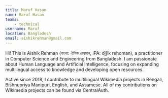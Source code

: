 ```yaml
---
title: Maruf Hasan
name: Maruf Hasan
teams:
    - technical
username: Maruf
location: Bangladesh
email: aishikrehman@gmail.com
---
```

Hi! This is Aishik Rehman (বাংলা: ঐশিক রেহমান, IPA: o͡i̯ʃik rehoman), a practitioner in Computer Science and Engineering from Bangladesh. I am passionate about Human Language and Artificial Intelligence, focusing on expanding multilingual access to knowledge and developing open resources.

Active since 2018, I contribute to multilingual Wikimedia projects in Bengali, Bishnupriya Manipuri, English, and Assamese. All of my contributions on Wikimedia projects can be found via CentralAuth.